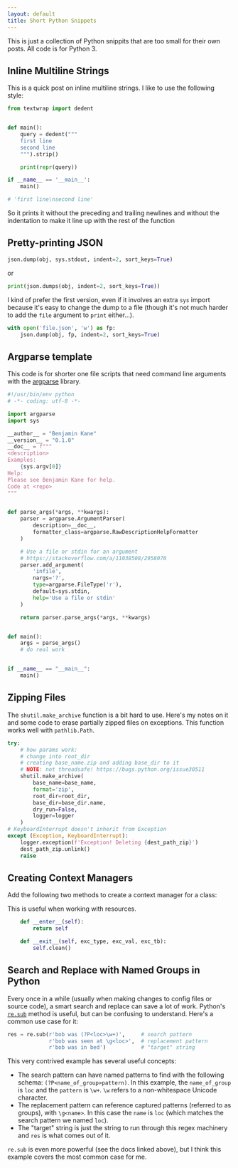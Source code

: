 ```yaml
---
layout: default
title: Short Python Snippets
---
```


This is just a collection of Python snippits that are too small for their own
posts. All code is for Python 3.

## Inline Multiline Strings

This is a quick post on inline multiline strings. I like to use the following style:


```python
from textwrap import dedent


def main():
    query = dedent("""
    first line
    second line
    """).strip()

    print(repr(query))

if __name__ == '__main__':
    main()

# 'first line\nsecond line'
```

So it prints it without the preceding and trailing newlines and without the indentation to make it line up with the rest of the function

## Pretty-printing JSON

```python
json.dump(obj, sys.stdout, indent=2, sort_keys=True)
```

or

```python
print(json.dumps(obj, indent=2, sort_keys=True))
```

I kind of prefer the first version, even if it involves an extra `sys` import because it's easy to change the dump to a file (though it's not much harder to add the `file` argument to `print` either...).

```python
with open('file.json', 'w') as fp:
    json.dump(obj, fp, indent=2, sort_keys=True)
```

## Argparse template

This code is for shorter one file scripts that need command line arguments with
the [argparse](https://docs.python.org/3/library/argparse.html) library.

```python
#!/usr/bin/env python
# -*- coding: utf-8 -*-

import argparse
import sys

__author__ = "Benjamin Kane"
__version__ = "0.1.0"
__doc__ = f"""
<description>
Examples:
    {sys.argv[0]}
Help:
Please see Benjamin Kane for help.
Code at <repo>
"""


def parse_args(*args, **kwargs):
    parser = argparse.ArgumentParser(
        description=__doc__,
        formatter_class=argparse.RawDescriptionHelpFormatter
    )

    # Use a file or stdin for an argument
    # https://stackoverflow.com/a/11038508/2958070
    parser.add_argument(
        'infile',
        nargs='?',
        type=argparse.FileType('r'),
        default=sys.stdin,
        help='Use a file or stdin'
    )

    return parser.parse_args(*args, **kwargs)


def main():
    args = parse_args()
    # do real work


if __name__ == "__main__":
    main()
```

## Zipping Files

The `shutil.make_archive` function is a bit hard to use. Here's my notes on it and some code to erase partially zipped files on exceptions. This function works well with `pathlib.Path`.

```python
try:
    # how params work:
    # change into root_dir
    # creating base_name.zip and adding base_dir to it
    # NOTE: not threadsafe! https://bugs.python.org/issue30511
    shutil.make_archive(
        base_name=base_name,
        format='zip',
        root_dir=root_dir,
        base_dir=base_dir.name,
        dry_run=False,
        logger=logger
    )
# KeyboardInterrupt doesn't inherit from Exception
except (Exception, KeyboardInterrupt):
    logger.exception(f'Exception! Deleting {dest_path_zip}')
    dest_path_zip.unlink()
    raise
```

## Creating Context Managers

Add the following two methods to create a context manager for a class:

This is useful when working with resources.

```python
    def __enter__(self):
        return self

    def __exit__(self, exc_type, exc_val, exc_tb):
        self.clean()
```


## Search and Replace with Named Groups in Python

Every once in a while (usually when making changes to config files or source code), a smart search and replace can save a lot of work. Python's [`re.sub`](https://docs.python.org/3/library/re.html#re.sub) method is useful, but can be confusing to understand. Here's a common use case for it:

```python
res = re.sub(r'bob was (?P<loc>\w+)',     # search pattern
             r'bob was seen at \g<loc>',  # replacement pattern
             r'bob was in bed')           # "target" string
```

This very contrived example has several useful concepts:

- The search pattern can have named patterns to find with the following schema: `(?P<name_of_group>pattern)`. In this example, the `name_of_group` is `loc` and the `pattern` is `\w+`. `\w` refers to a non-whitespace Unicode character.
- The replacement pattern can reference captured patterns (referred to as groups), with `\g<name>`. In this case the `name` is `loc` (which matches the search pattern we named `loc`).
- The "target" string is just the string to run through this regex machinery and `res` is what comes out of it.

`re.sub` is even more powerful (see the docs linked above), but I think this example covers the most common case for me.

